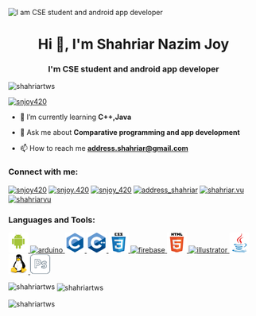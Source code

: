 ![I am CSE student and android app developer](https://scontent.fdac146-1.fna.fbcdn.net/v/t39.30808-6/464632624_1053658219777246_5454620524399581029_n.jpg?_nc_cat=101&ccb=1-7&_nc_sid=6ee11a&_nc_eui2=AeHKiPpfkl_qmQE8zmNWBBbsuFkdJFrtVFO4WR0kWu1UU3358gDlCb4wzgGCJ4RTpE1deIK9gH2F-QeIFmE4Tdq7&_nc_ohc=l7Wv6i5SlCYQ7kNvgGBoUw9&_nc_zt=23&_nc_ht=scontent.fdac146-1.fna&_nc_gid=A4o1qw3zmiSFH2iV1AqwaiM&oh=00_AYCrcYlecRl0PnhCMbMW0U4PoKoKM8I4-l07PfiPh8k0pw&oe=6747D771)

<h1 align="center">Hi 👋, I'm Shahriar Nazim Joy</h1>
<h3 align="center">I'm CSE student and android app developer</h3>

<p align="left"> <img src="https://komarev.com/ghpvc/?username=shahriartws&label=Profile%20views&color=0e75b6&style=flat" alt="shahriartws" /> </p>

<p align="left"> <a href="https://twitter.com/snjoy420" target="blank"><img src="https://img.shields.io/twitter/follow/snjoy420?logo=twitter&style=for-the-badge" alt="snjoy420" /></a> </p>

- 🌱 I’m currently learning **C++,Java**

- 💬 Ask me about **Comparative programming and app development**

- 📫 How to reach me **address.shahriar@gmail.com**

<h3 align="left">Connect with me:</h3>
<p align="left">
<a href="https://twitter.com/snjoy420" target="blank"><img align="center" src="https://raw.githubusercontent.com/rahuldkjain/github-profile-readme-generator/master/src/images/icons/Social/twitter.svg" alt="snjoy420" height="30" width="40" /></a>
<a href="https://fb.com/snjoy.420" target="blank"><img align="center" src="https://raw.githubusercontent.com/rahuldkjain/github-profile-readme-generator/master/src/images/icons/Social/facebook.svg" alt="snjoy.420" height="30" width="40" /></a>
<a href="https://instagram.com/snjoy_420" target="blank"><img align="center" src="https://raw.githubusercontent.com/rahuldkjain/github-profile-readme-generator/master/src/images/icons/Social/instagram.svg" alt="snjoy_420" height="30" width="40" /></a>
<a href="https://www.hackerrank.com/address_shahriar" target="blank"><img align="center" src="https://raw.githubusercontent.com/rahuldkjain/github-profile-readme-generator/master/src/images/icons/Social/hackerrank.svg" alt="address_shahriar" height="30" width="40" /></a>
<a href="https://codeforces.com/profile/shahriar.vu" target="blank"><img align="center" src="https://raw.githubusercontent.com/rahuldkjain/github-profile-readme-generator/master/src/images/icons/Social/codeforces.svg" alt="shahriar.vu" height="30" width="40" /></a>
<a href="https://www.leetcode.com/shahriarvu" target="blank"><img align="center" src="https://raw.githubusercontent.com/rahuldkjain/github-profile-readme-generator/master/src/images/icons/Social/leet-code.svg" alt="shahriarvu" height="30" width="40" /></a>
</p>

<h3 align="left">Languages and Tools:</h3>
<p align="left"> <a href="https://developer.android.com" target="_blank" rel="noreferrer"> <img src="https://raw.githubusercontent.com/devicons/devicon/master/icons/android/android-original-wordmark.svg" alt="android" width="40" height="40"/> </a> <a href="https://www.arduino.cc/" target="_blank" rel="noreferrer"> <img src="https://cdn.worldvectorlogo.com/logos/arduino-1.svg" alt="arduino" width="40" height="40"/> </a> <a href="https://www.cprogramming.com/" target="_blank" rel="noreferrer"> <img src="https://raw.githubusercontent.com/devicons/devicon/master/icons/c/c-original.svg" alt="c" width="40" height="40"/> </a> <a href="https://www.w3schools.com/cpp/" target="_blank" rel="noreferrer"> <img src="https://raw.githubusercontent.com/devicons/devicon/master/icons/cplusplus/cplusplus-original.svg" alt="cplusplus" width="40" height="40"/> </a> <a href="https://www.w3schools.com/css/" target="_blank" rel="noreferrer"> <img src="https://raw.githubusercontent.com/devicons/devicon/master/icons/css3/css3-original-wordmark.svg" alt="css3" width="40" height="40"/> </a> <a href="https://firebase.google.com/" target="_blank" rel="noreferrer"> <img src="https://www.vectorlogo.zone/logos/firebase/firebase-icon.svg" alt="firebase" width="40" height="40"/> </a> <a href="https://www.w3.org/html/" target="_blank" rel="noreferrer"> <img src="https://raw.githubusercontent.com/devicons/devicon/master/icons/html5/html5-original-wordmark.svg" alt="html5" width="40" height="40"/> </a> <a href="https://www.adobe.com/in/products/illustrator.html" target="_blank" rel="noreferrer"> <img src="https://www.vectorlogo.zone/logos/adobe_illustrator/adobe_illustrator-icon.svg" alt="illustrator" width="40" height="40"/> </a> <a href="https://www.java.com" target="_blank" rel="noreferrer"> <img src="https://raw.githubusercontent.com/devicons/devicon/master/icons/java/java-original.svg" alt="java" width="40" height="40"/> </a> <a href="https://www.linux.org/" target="_blank" rel="noreferrer"> <img src="https://raw.githubusercontent.com/devicons/devicon/master/icons/linux/linux-original.svg" alt="linux" width="40" height="40"/> </a> <a href="https://www.photoshop.com/en" target="_blank" rel="noreferrer"> <img src="https://raw.githubusercontent.com/devicons/devicon/master/icons/photoshop/photoshop-line.svg" alt="photoshop" width="40" height="40"/> </a> </p>

<p><img align="left" src="https://github-readme-stats.vercel.app/api/top-langs?username=shahriartws&show_icons=true&locale=en&layout=compact" alt="shahriartws" /></p>

<p>&nbsp;<img align="center" src="https://github-readme-stats.vercel.app/api?username=shahriartws&show_icons=true&locale=en" alt="shahriartws" /></p>

<p><img align="center" src="https://github-readme-streak-stats.herokuapp.com/?user=shahriartws&" alt="shahriartws" /></p>
